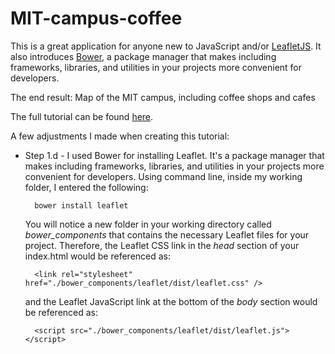 # MIT-campus-coffee

This is a great application for anyone new to JavaScript and/or [LeafletJS](http://leafletjs.com/).  It also introduces [Bower](http://bower.io/), a package manager that makes including frameworks, libraries, and utilities in your projects more convenient for developers.

The end result:  Map of the MIT campus, including coffee shops and cafes

The full tutorial can be found [here](http://duspviz.mit.edu/leaflet-js/).

A few adjustments I made when creating this tutorial:

- Step 1.d - I used Bower for installing Leaflet.  It's a package manager that makes including frameworks, libraries, and utilities in your projects more convenient for developers.  Using command line, inside my working folder, I entered the following:

		bower install leaflet
		
	You will notice a new folder in your working directory called *bower_components* that contains the necessary Leaflet files for your project.  Therefore, the Leaflet CSS link in the *head* section of your index.html would be referenced as:
	
		<link rel="stylesheet" href="./bower_components/leaflet/dist/leaflet.css" />

	and the Leaflet JavaScript link at the bottom of the *body* section would be referenced as: 
	
		<script src="./bower_components/leaflet/dist/leaflet.js"></script>
		

	

	
